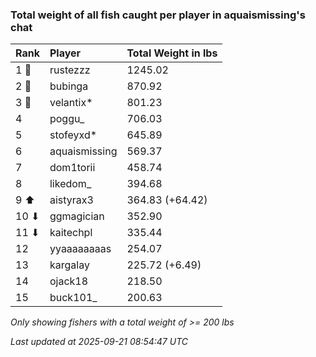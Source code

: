 ### Total weight of all fish caught per player in aquaismissing's chat

| Rank  | Player        | Total Weight in lbs |
|:------|:--------------|:--------------------|
| 1 🥇  | rustezzz      | 1245.02             |
| 2 🥈  | bubinga       | 870.92              |
| 3 🥉  | velantix*     | 801.23              |
| 4     | poggu_        | 706.03              |
| 5     | stofeyxd*     | 645.89              |
| 6     | aquaismissing | 569.37              |
| 7     | dom1torii     | 458.74              |
| 8     | likedom_      | 394.68              |
| 9 ⬆   | aistyrax3     | 364.83 (+64.42)     |
| 10 ⬇  | ggmagician    | 352.90              |
| 11 ⬇  | kaitechpl     | 335.44              |
| 12    | yyaaaaaaaas   | 254.07              |
| 13    | kargalay      | 225.72 (+6.49)      |
| 14    | ojack18       | 218.50              |
| 15    | buck101_      | 200.63              |

_Only showing fishers with a total weight of >= 200 lbs_

_Last updated at 2025-09-21 08:54:47 UTC_